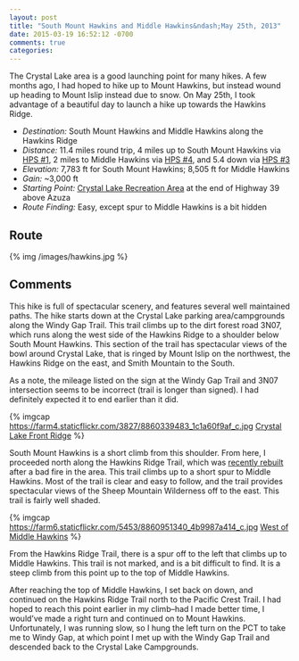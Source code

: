 ```yaml
---
layout: post
title: "South Mount Hawkins and Middle Hawkins&ndash;May 25th, 2013"
date: 2015-03-19 16:52:12 -0700
comments: true
categories: 
---
```


The Crystal Lake area is a good launching point for many hikes. A few months ago, I had hoped to
hike up to Mount Hawkins, but instead wound up heading to Mount Islip instead due to snow. On
May 25th, I took advantage of a beautiful day to launch a hike up towards the Hawkins Ridge.

* *Destination:* South Mount Hawkins and Middle Hawkins along the Hawkins Ridge
* *Distance:* 11.4 miles round trip, 4 miles up to South Mount Hawkins via
[HPS #1](http://angeles.sierraclub.org/hps/guides/14d.htm), 2 miles to Middle Hawkins via
[HPS #4](http://angeles.sierraclub.org/hps/guides/14e.htm), and 5.4 down via
[HPS #3](http://angeles.sierraclub.org/hps/guides/14e.htm)
* *Elevation:* 7,783 ft for South Mount Hawkins; 8,505 ft for Middle Hawkins
* *Gain:* ~3,000 ft
* *Starting Point:* [Crystal Lake Recreation Area](http://www.crystallake.name/) at the end
of Highway 39 above Azuza
* *Route Finding:* Easy, except spur to Middle Hawkins is a bit hidden

## Route

{% img /images/hawkins.jpg %}

## Comments

This hike is full of spectacular scenery, and features several well maintained paths. The hike
starts down at the Crystal Lake parking area/campgrounds along the Windy Gap Trail. This trail
climbs up to the dirt forest road 3N07, which runs along the west side of the Hawkins Ridge to
a shoulder below South Mount Hawkins. This section of the trail has spectacular views of the bowl
around Crystal Lake, that is ringed by Mount Islip on the northwest, the Hawkins Ridge on the east,
and Smith Mountain to the South.

As a note, the mileage listed on the sign at the Windy Gap Trail and 3N07 intersection seems to be
incorrect (trail is longer than signed). I had definitely expected it to end earlier than it did.

{% imgcap https://farm4.staticflickr.com/3827/8860339483_1c1a60f9af_c.jpg [Crystal Lake Front Ridge](http://www.flickr.com/photos/fnothaft/8860339483) %}

South Mount Hawkins is a short climb from this shoulder. From here, I proceeded north along the
Hawkins Ridge Trail, which was
[recently rebuilt](http://danshikingblog.blogspot.com/2012/10/hawkins-ridge-trail-work-with.html)
after a bad fire in the area. This trail climbs up to a short spur to Middle Hawkins. Most of the
trail is clear and easy to follow, and the trail provides spectacular views of the Sheep Mountain
Wilderness off to the east. This trail is fairly well shaded.

{% imgcap https://farm6.staticflickr.com/5453/8860951340_4b9987a414_c.jpg [West of Middle Hawkins](https://www.flickr.com/photos/fnothaft/8860951340) %}

From the Hawkins Ridge Trail, there is a spur off to the left that climbs up to Middle Hawkins.
This trail is not marked, and is a bit difficult to find. It is a steep climb from this point up
to the top of Middle Hawkins.

After reaching the top of Middle Hawkins, I set back on down, and continued on the Hawkins Ridge
Trail north to the Pacific Crest Trail. I had hoped to reach this point earlier in my climb&ndash;had
I made better time, I would’ve made a right turn and continued on to Mount Hawkins. Unfortunately,
I was running slow, so I hung the left turn on the PCT to take me to Windy Gap, at which point I
met up with the Windy Gap Trail and descended back to the Crystal Lake Campgrounds.
